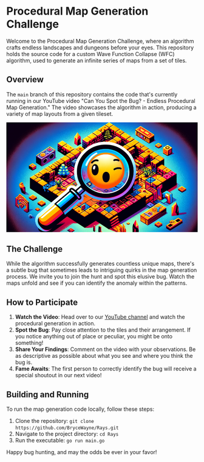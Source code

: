 # Procedural Map Generation Challenge

Welcome to the Procedural Map Generation Challenge, where an algorithm crafts endless landscapes and dungeons before your eyes. This repository holds the source code for a custom Wave Function Collapse (WFC) algorithm, used to generate an infinite series of maps from a set of tiles.

## Overview

The `main` branch of this repository contains the code that's currently running in our YouTube video "Can You Spot the Bug? - Endless Procedural Map Generation." The video showcases the algorithm in action, producing a variety of map layouts from a given tileset.

![Can You Spot the Bug? Join the Hunt!](images/youtube_thumbnails/Untitled.png)

## The Challenge

While the algorithm successfully generates countless unique maps, there's a subtle bug that sometimes leads to intriguing quirks in the map generation process. We invite you to join the hunt and spot this elusive bug. Watch the maps unfold and see if you can identify the anomaly within the patterns.

## How to Participate

1. **Watch the Video**: Head over to our [YouTube channel](https://youtu.be/_FymRzj-u-8) and watch the procedural generation in action.
2. **Spot the Bug**: Pay close attention to the tiles and their arrangement. If you notice anything out of place or peculiar, you might be onto something!
3. **Share Your Findings**: Comment on the video with your observations. Be as descriptive as possible about what you see and where you think the bug is.
4. **Fame Awaits**: The first person to correctly identify the bug will receive a special shoutout in our next video!

## Building and Running

To run the map generation code locally, follow these steps:

1. Clone the repository: `git clone https://github.com/BryceWayne/Rays.git`
2. Navigate to the project directory: `cd Rays`
4. Run the executable: `go run main.go`


Happy bug hunting, and may the odds be ever in your favor!